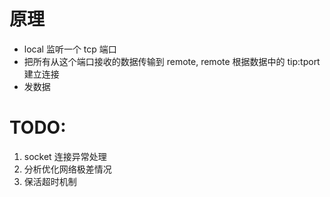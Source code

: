 # 原理
- local 监听一个 tcp 端口
- 把所有从这个端口接收的数据传输到 remote, remote 根据数据中的 tip:tport 建立连接
- 发数据

# TODO:
1. socket 连接异常处理
2. 分析优化网络极差情况
3. 保活超时机制

